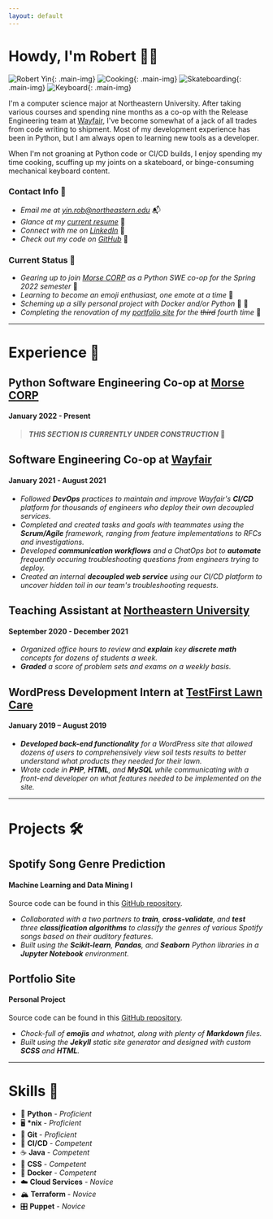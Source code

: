 ```yaml
---
layout: default
---
```


# Howdy, I'm Robert 👋🤠

![Robert Yin](assets/images/robert_yin.jpg){: .main-img} ![Cooking](assets/images/cooking.jpg){: .main-img} ![Skateboarding](assets/images/skateboarding.jpeg){: .main-img} ![Keyboard](assets/images/keyboard.jpeg){: .main-img}

I'm a computer science major at Northeastern University. After taking various courses and spending nine months as a co-op with the Release Engineering team at [Wayfair](https://www.wayfair.com), I've become somewhat of a jack of all trades from code writing to shipment. Most of my development experience has been in Python, but I am always open to learning new tools as a developer.

When I'm not groaning at Python code or CI/CD builds, I enjoy spending my time cooking, scuffing up my joints on a skateboard, or binge-consuming mechanical keyboard content.

### Contact Info 📲

* *Email me at [yin.rob@northeastern.edu](mailto:yin.rob@northeastern.edu)*  📬
* *Glance at my [current resume](assets/files/robert_yin_resume.pdf)*  📜
* *Connect with me on [LinkedIn](https://www.linkedin.com/in/boberto)*  👥
* *Check out my code on [GitHub](https://github.com/bobertoyin)*  📁

### Current Status 📍

* *Gearing up to join [Morse CORP](https://www.morsecorp.com) as a Python SWE co-op for the Spring 2022 semester*  🐉
* *Learning to become an emoji enthusiast, one emote at a time*  🦾
* *Scheming up a silly personal project with Docker and/or Python*  🐍 🐳
* *Completing the renovation of my [portfolio site](https://github.com/bobertoyin/bobertoyin.github.io) for the ~~third~~ fourth time*  📐

---

# Experience 💼

## Python Software Engineering Co-op at [Morse CORP](https://www.morsecorp.com)
#### January 2022 - Present

> ***THIS SECTION IS CURRENTLY UNDER CONSTRUCTION***  🚧

## Software Engineering Co-op at [Wayfair](https://www.wayfair.com)
#### January 2021 - August 2021

* *Followed **DevOps** practices to maintain and improve Wayfair's **CI/CD** platform for thousands of engineers who deploy their own decoupled services.*
* *Completed and created tasks and goals with teammates using the **Scrum/Agile** framework, ranging from feature implementations to RFCs and investigations.*
* *Developed **communication workflows** and a ChatOps bot to **automate** frequently occuring troubleshooting questions from engineers trying to deploy.*
* *Created an internal **decoupled web service** using our CI/CD platform to uncover hidden toil in our team's troubleshooting requests.*

## Teaching Assistant at [Northeastern University](https://www.northeastern.edu)
#### September 2020 - December 2021

* *Organized office hours to review and **explain** key **discrete math** concepts for dozens of students a week.*
* ***Graded** a score of problem sets and exams on a weekly basis.*

## WordPress Development Intern at [TestFirst Lawn Care]()
#### January 2019 – August 2019

* ***Developed back-end functionality** for a WordPress site that allowed dozens of users to comprehensively view soil tests results to better understand what products they needed for their lawn.*
* *Wrote code in **PHP**, **HTML**, and **MySQL** while communicating with a front-end developer on what features needed to be implemented on the site.*

---

# Projects 🛠

## Spotify Song Genre Prediction
#### Machine Learning and Data Mining I

Source code can be found in this [GitHub repository](https://github.com/bobertoyin/ds4400-project).

* *Collaborated with a two partners to **train**, **cross-validate**, and **test** three **classification algorithms** to classify the genres of various Spotify songs based on their auditory features.*
* *Built using the **Scikit-learn**, **Pandas**, and **Seaborn** Python libraries in a **Jupyter Notebook** environment.*

## Portfolio Site
#### Personal Project

Source code can be found in this [GitHub repository](https://github.com/bobertoyin/bobertoyin.github.io).

* *Chock-full of **emojis** and whatnot, along with plenty of **Markdown** files.*
* *Built using the **Jekyll** static site generator and designed with custom **SCSS** and **HTML**.*

---

# Skills 🧮

* 🐍  **Python** - *Proficient*
* 🖥  **\*nix** - *Proficient*
* 💾  **Git** - *Proficient*
* 🚢  **CI/CD** - *Competent*
* ☕️  **Java** - *Competent*
* 🎨  **CSS** - *Competent*
* 🐳  **Docker** - *Competent*
* ☁️  **Cloud Services** - *Novice*
* 🏔  **Terraform** - *Novice*
* 🎛  **Puppet** - *Novice*
